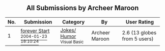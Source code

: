 ﻿<div align="center">

## All Submissions by Archeer Maroon

</div>

No.  | Submission | Category | By   | User Rating
---- | ---------- | -------- | ---- | -----------
1 | [forever Start<br /><sup>2004-01-23 18:10:24</sup>](https://github.com/Planet-Source-Code/archeer-maroon-forever-start__1-51301) | [Jokes/ Humor<br /><sup>Visual Basic</sup>](../ByCategory/jokes-humor__1-40.md) | Archeer Maroon | 2.6 (13 globes from 5 users)
